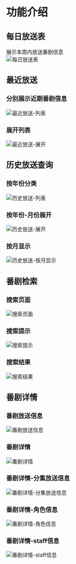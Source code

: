 # 功能介绍

## 每日放送表
展示本周内放送番剧信息  
<img :src="$withBase('/v1.1/images/01.jpg')" alt="每日放送表">

## 最近放送

### 分别展示近期番剧信息  
<img :src="$withBase('/v1.1/images/07.jpg')" alt="最近放送-列表">

### 展开列表  
<img :src="$withBase('/v1.1/images/08.jpg')" alt="最近放送-展开">

## 历史放送查询
### 按年份分类  
<img :src="$withBase('/v1.1/images/09.jpg')" alt="历史放送-列表">

### 按年份-月份展开  
<img :src="$withBase('/v1.1/images/10.jpg')" alt="历史放送-展开">

### 按月显示
<img :src="$withBase('/v1.1/images/11.jpg')" alt="历史放送-按月显示">

## 番剧检索
### 搜索页面
<img :src="$withBase('/v1.1/images/12.jpg')" alt="搜索页面">

### 搜索提示
<img :src="$withBase('/v1.1/images/13.jpg')" alt="搜索提示">

### 搜索结果
<img :src="$withBase('/v1.1/images/14.jpg')" alt="搜索结果">

## 番剧详情
### 番剧放送信息
<img :src="$withBase('/v1.1/images/02.jpg')" alt="番剧放送信息">

### 番剧详情
<img :src="$withBase('/v1.1/images/03.jpg')" alt="番剧详情">

### 番剧详情-分集放送信息
<img :src="$withBase('/v1.1/images/04.jpg')" alt="番剧详情-分集放送信息">

### 番剧详情-角色信息
<img :src="$withBase('/v1.1/images/05.jpg')" alt="番剧详情-角色信息">

### 番剧详情-staff信息
<img :src="$withBase('/v1.1/images/06.jpg')" alt="番剧详情-staff信息">

